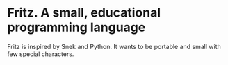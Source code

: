 # Fritz. A small, educational programming language

Fritz is inspired by Snek and Python. It wants to be portable and small with few special characters.

